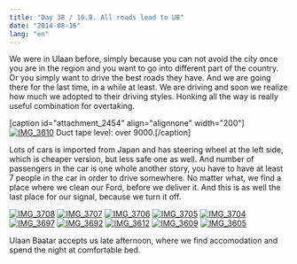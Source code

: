 ```yaml
---
title: "Day 38 / 16.8. All roads lead to UB"
date: "2014-08-16"
lang: "en"
---
```


We were in Ulaan before, simply because you can not avoid the city once you are in the region and you want to go into different part of the country. Or you simply want to drive the best roads they have. And we are going there for the last time, in a while at least. We are driving and soon we realize how much we adopted to their driving styles. Honking all the way is really useful combination for overtaking.

\[caption id="attachment\_2454" align="alignnone" width="200"\][![IMG_3610](images/IMG_3610-200x300.jpg)](http://gremovmongolijo.com/wp-content/uploads/2014/10/IMG_3610.jpg) Duct tape level: over 9000.\[/caption\]

Lots of cars is imported from Japan and has steering wheel at the left side, which is cheaper version, but less safe one as well. And number of passengers in the car is one whole another story, you have to have at least 7 people in the car in order to drive somewhere. No matter what, we find a place where we clean our Ford, before we deliver it. And this is as well the last place for our signal, because we turn it off.

[![IMG_3708](images/IMG_3708-300x200.jpg)](http://gremovmongolijo.com/wp-content/uploads/2014/10/IMG_3708.jpg) [![IMG_3707](images/IMG_3707-300x200.jpg)](http://gremovmongolijo.com/wp-content/uploads/2014/10/IMG_3707.jpg) [![IMG_3706](images/IMG_3706-300x200.jpg)](http://gremovmongolijo.com/wp-content/uploads/2014/10/IMG_3706.jpg) [![IMG_3705](images/IMG_3705-300x200.jpg)](http://gremovmongolijo.com/wp-content/uploads/2014/10/IMG_3705.jpg) [![IMG_3704](images/IMG_3704-300x200.jpg)](http://gremovmongolijo.com/wp-content/uploads/2014/10/IMG_3704.jpg) [![IMG_3697](images/IMG_3697-300x200.jpg)](http://gremovmongolijo.com/wp-content/uploads/2014/10/IMG_3697.jpg) [![IMG_3692](images/IMG_3692-300x200.jpg)](http://gremovmongolijo.com/wp-content/uploads/2014/10/IMG_3692.jpg) [![IMG_3612](images/IMG_3612-300x200.jpg)](http://gremovmongolijo.com/wp-content/uploads/2014/10/IMG_3612.jpg) [![IMG_3609](images/IMG_3609-300x200.jpg)](http://gremovmongolijo.com/wp-content/uploads/2014/10/IMG_3609.jpg) [![IMG_3605](images/IMG_3605-300x200.jpg)](http://gremovmongolijo.com/wp-content/uploads/2014/10/IMG_3605.jpg)

Ulaan Baatar accepts us late afternoon, where we find accomodation and spend the night at comfortable bed.
